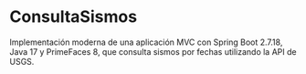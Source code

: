 # ConsultaSismos
Implementación moderna de una aplicación MVC con Spring Boot 2.7.18, Java 17 y PrimeFaces 8, que consulta sismos por fechas utilizando la API de USGS.

